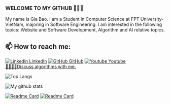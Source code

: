 ### WELCOME TO MY GITHUB 👋👋👋
My name is Gia Bao. I am a Student in Computer Science at FPT University-VietNam, majoring in Software Engineering. I am interested in the following topics: Website and Software Development, Algorithm and AI relative topics. <br>

## 📫 How to reach me: 
[![Linkedin](https://i.stack.imgur.com/gVE0j.png) LinkedIn](https://www.linkedin.com/in/b%E1%BA%A3o-gia-773646223/) 
[![GitHub](https://i.stack.imgur.com/tskMh.png) GitHub](https://github.com/GiaBaorr) 
[![Youtube](https://github.com/uvipen/introduction/blob/main/Youtube.png) Youtube](https://www.youtube.com/@GiaBaorr/videos)
<br>
[🧑‍💻🧑‍💻Discuss algorithms with me.](https://leetcode.com/GiaBaorr/) 


![Top Langs](https://github-readme-stats.vercel.app/api/top-langs/?username=GiaBaorr&theme=nightowl&langs_count=4&layout=compact&hide=SCSS,TSQL,HTML,CSS)

![My github stats](https://github-readme-stats-git-masterrstaa-rickstaa.vercel.app/api?username=GiaBaorr&show_icons=true&theme=synthwave&hide=contribs,prs,issues)

[![Readme Card](https://github-readme-stats.vercel.app/api/pin/?username=GiaBaorr&repo=Lofimusic&theme=solarized-light)](https://github.com/GiaBaorr/Lofimusic)
[![Readme Card](https://github-readme-stats.vercel.app/api/pin/?username=GiaBaorr&repo=quote-and-dictionary&theme=flag-india)](https://github.com/GiaBaorr/quote-and-dictionary)
